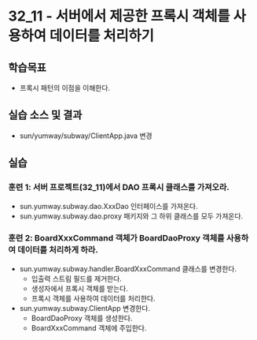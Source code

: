 # 32_11 - 서버에서 제공한 프록시 객체를 사용하여 데이터를 처리하기

## 학습목표

- 프록시 패턴의 이점을 이해한다.

## 실습 소스 및 결과

- sun/yumway/subway/ClientApp.java 변경

## 실습  

### 훈련 1: 서버 프로젝트(32_11)에서 DAO 프록시 클래스를 가져오라.

- sun.yumway.subway.dao.XxxDao 인터페이스를 가져온다.
- sun.yumway.subway.dao.proxy 패키지와 그 하위 클래스를 모두 가져온다.

### 훈련 2: BoardXxxCommand 객체가 BoardDaoProxy 객체를 사용하여 데이터를 처리하게 하라.

- sun.yumway.subway.handler.BoardXxxCommand 클래스를 변경한다.
  - 입출력 스트림 필드를 제거한다.
  - 생성자에서 프록시 객체를 받는다.
  - 프록시 객체를 사용하여 데이터를 처리한다.
- sun.yumway.subway.ClientApp 변경한다.
  - BoardDaoProxy 객체를 생성한다.
  - BoardXxxCommand 객체에 주입한다.




